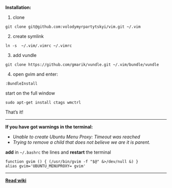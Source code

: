 **Installation:**

1) clone
`````
git clone git@github.com:volodymyrpartytskyi/vim.git ~/.vim
`````
2) create symlink
````````````
ln -s  ~/.vim/.vimrc ~/.vimrc
````````````
3) add vundle
````````
git clone https://github.com/gmarik/vundle.git ~/.vim/bundle/vundle
````````
4) open gvim and enter:
``````````
:BundleInstall
``````````
start on the full window
``````````
sudo apt-get install ctags wmctrl
``````````

That’s it!
***
**If you have got warnings in the terminal:**

- _Unable to create Ubuntu Menu Proxy: Timeout was reached_
- _Trying to remove a child that does not believe we are it is parent._

**add** in `~/.bashrc` the lines and **restart** the terminal
``````
function gvim () { (/usr/bin/gvim -f "$@" &>/dev/null &) }
alias gvim='UBUNTU_MENUPROXY= gvim'
``````

***
**[Read wiki](https://github.com/volodymyrpartytskyi/vim/wiki)**
